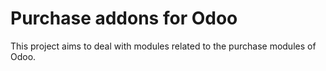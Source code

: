 # Purchase addons for Odoo

This project aims to deal with modules related to the purchase modules of Odoo.

